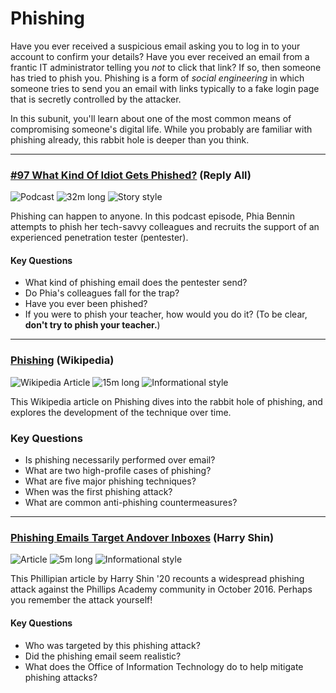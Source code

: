 # Phishing

Have you ever received a suspicious email asking you to log in to your account to confirm your details? Have you ever received an email from a frantic IT administrator telling you _not_ to click that link? If so, then someone has tried to phish you. Phishing is a form of _social engineering_ in which someone tries to send you an email with links typically to a fake login page that is secretly controlled by the attacker.

In this subunit, you'll learn about one of the most common means of compromising someone's digital life. While you probably are familiar with phishing already, this rabbit hole is deeper than you think.

---

### [#97 What Kind Of Idiot Gets Phished?](https://gimletmedia.com/shows/reply-all/rnhoww/97-what-kind-of-idiot-gets-phished) (Reply All)

![Podcast](https://img.shields.io/badge/Type-Podcast-success.svg)
![32m long](https://img.shields.io/badge/Duration-32m-yellow.svg)
![Story style](https://img.shields.io/badge/Style-Story-informational.svg)

Phishing can happen to anyone. In this podcast episode, Phia Bennin attempts to phish her tech-savvy colleagues and recruits the support of an experienced penetration tester (pentester).

#### Key Questions

* What kind of phishing email does the pentester send?
* Do Phia's colleagues fall for the trap?
* Have you ever been phished?
* If you were to phish your teacher, how would you do it? (To be clear, **don't try to phish your teacher.**)

---

### [Phishing](https://en.wikipedia.org/wiki/Phishing) (Wikipedia)

![Wikipedia Article](https://img.shields.io/badge/Type-Wikipedia%20Article-success.svg)
![15m long](https://img.shields.io/badge/Duration-15m-yellow.svg)
![Informational style](https://img.shields.io/badge/Style-Informational-informational.svg)

This Wikipedia article on Phishing dives into the rabbit hole of phishing, and explores the development of the technique over time.

### Key Questions

* Is phishing necessarily performed over email?
* What are two high-profile cases of phishing?
* What are five major phishing techniques?
* When was the first phishing attack?
* What are common anti-phishing countermeasures?

---

### [Phishing Emails Target Andover Inboxes](https://phillipian.net/2016/10/19/phishing-emails-target-andover-inboxes/) (Harry Shin)

![Article](https://img.shields.io/badge/Type-Article-success.svg)
![5m long](https://img.shields.io/badge/Duration-5m-yellow.svg)
![Informational style](https://img.shields.io/badge/Style-Informational-informational.svg)

This Phillipian article by Harry Shin '20 recounts a widespread phishing attack against the Phillips Academy community in October 2016. Perhaps you remember the attack yourself!

#### Key Questions

* Who was targeted by this phishing attack?
* Did the phishing email seem realistic?
* What does the Office of Information Technology do to help mitigate phishing attacks? 